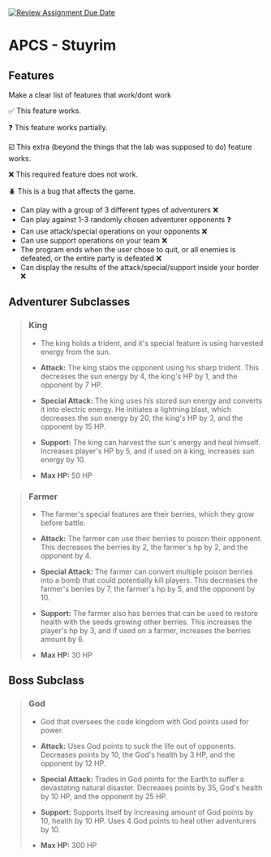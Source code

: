 [![Review Assignment Due Date](https://classroom.github.com/assets/deadline-readme-button-22041afd0340ce965d47ae6ef1cefeee28c7c493a6346c4f15d667ab976d596c.svg)](https://classroom.github.com/a/KprAwj1n)
# APCS - Stuyrim

## Features

Make a clear list of features that work/dont work

:white_check_mark: This feature works.

:question: This feature works partially.

:ballot_box_with_check: This extra (beyond the things that the lab was supposed to do) feature works.

:x: This required feature does not work.

:beetle: This is a bug that affects the game.

* Can play with a group of 3 different types of adventurers :x:
* Can play against 1-3 randomly chosen adventurer opponents :question:
* Can use attack/special operations on your opponents :x:
* Can use support operations on your team :x:
* The program ends when the user chose to quit, or all enemies is defeated, or the entire party is defeated :x:
* Can display the results of the attack/special/support inside your border :x:

## Adventurer Subclasses

>### King
>
>* The king holds a trident, and it's special feature is using harvested energy from the sun.
>
>* **Attack:** The king stabs the opponent using his sharp trident. This decreases the sun energy by 4, the king's HP by 1, and the opponent by 7 HP.
>* **Special Attack:** The king uses his stored sun energy and converts it into electric energy. He initiates a lightning blast, which decreases the sun energy by 20, the king's HP by 3, and the opponent by 15 HP.
>* **Support:** The king can harvest the sun's energy and heal himself. Increases player's HP by 5, and if used on a king, increases sun energy by 10.
>* **Max HP:** 50 HP

>### Farmer
>
>* The farmer's special features are their berries, which they grow before battle.
>
>* **Attack:** The farmer can use their berries to poison their opponent. This decreases the berries by 2, the farmer's hp by 2, and the opponent by 4.
>
>* **Special Attack:** The farmer can convert multiple poison berries into a
bomb that could potentially kill players. This decreases the farmer's berries by 7, the farmer's hp by 5, and the opponent by 10.
>
>* **Support:** The farmer also has berries that can be used to restore health with the seeds growing other berries. This increases the player's hp by 3, and if used on a farmer, increases the berries amount by 6.
>* **Max HP:** 30 HP


## Boss Subclass

> ### God
>
>* God that oversees the code kingdom with God points used for power.
>
>* **Attack:** Uses God points to suck the life out of opponents. Decreases points by 10, the God's health by 3 HP, and the opponent by 12 HP.
>
>* **Special Attack:** Trades in God points for the Earth to suffer a devastating natural disaster. Decreases points by 35, God's health by 10 HP, and the opponent by 25 HP.
>
>* **Support:** Supports itself by increasing amount of God points by 10, health by 10 HP. Uses 4 God points to heal other adventurers by 10.
>* **Max HP:** 300 HP
